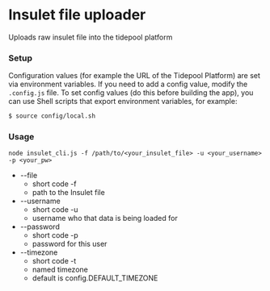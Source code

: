 # Insulet file uploader

Uploads raw insulet file into the tidepool platform

### Setup 

Configuration values (for example the URL of the Tidepool Platform) are set via environment variables. If you need to add a config value, modify the `.config.js` file. To set config values (do this before building the app), you can use Shell scripts that export environment variables, for example:

```bash
$ source config/local.sh
```

### Usage

```
node insulet_cli.js -f /path/to/<your_insulet_file> -u <your_username> -p <your_pw>

```

- --file 		
  - short code -f
  - path to the Insulet file
- --username 	
  - short code -u 
  - username who that data is being loaded for
- --password 	
  - short code -p 
  - password for this user
- --timezone 	
  - short code -t 
  - named timezone
  - default is config.DEFAULT_TIMEZONE

